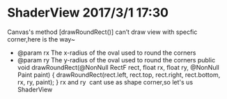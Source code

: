 # ShaderView 2017/3/1 17:30
Canvas's method [drawRoundRect()] can’t draw view with specfic corner,here is the way~
* @param rx    The x-radius of the oval used to round the corners
* @param ry    The y-radius of the oval used to round the corners
public void drawRoundRect(@NonNull RectF rect, float rx, float ry, @NonNull Paint paint) {
    drawRoundRect(rect.left, rect.top, rect.right, rect.bottom, rx, ry, paint);
}
rx and ry  cant use as shape corner,so let's us ShaderView
<shape xmlns:android="http://schemas.android.com/apk/res/android">
  <solid android:color="#FF00BCD4"/>
  <corners
     android:bottomLeftRadius="8dp"
     android:bottomRightRadius="8dp"
     android:topLeftRadius="8dp"
     android:topRightRadius="8dp"/>
 </shape>
     
